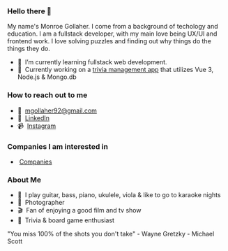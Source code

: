 ### Hello there 👋
My name's Monroe Gollaher. I come from a background of techology and education. I am a fullstack developer, with my main love being UX/UI and frontend work. I love solving puzzles and finding out why things do the things they do. 

- 🌱 &nbsp;I’m currently learning fullstack web development.
- 🔨 &nbsp;Currently working on a <a href="https://github.com/MonroeGollaher/TriviaGame">trivia management app</a> that utilizes Vue 3, Node.js & Mongo.db

### How to reach out to me
- 📩 &nbsp;mgollaher92@gmail.com
- 💼 &nbsp;<a href="https://www.linkedin.com/in/monroe-gollaher/">LinkedIn</a>
- 📹 &nbsp;<a href="https://www.instagram.com/thisismonroe">Instagram</a>

### Companies I am interested in
- &nbsp;<a href="https://docs.google.com/spreadsheets/d/1HWCuXjPtoratqp5yD-71g9gj3Ot72TxjEEwECagHnWk/edit#gid=0">Companies</a>

### About Me
 - 🎵 &nbsp;I play guitar, bass, piano, ukulele, viola & like to go to karaoke nights
 - 📸 &nbsp;Photographer
 - 🎬 &nbsp;Fan of enjoying a good film and tv show
 - 🎲 &nbsp;Trivia & board game enthusiast 
 
 "You miss 100% of the shots you don't take" - Wayne Gretzky - Michael Scott

<!--
**MonroeGollaher/MonroeGollaher** is a ✨ _special_ ✨ repository because its `README.md` (this file) appears on your GitHub profile.

Here are some ideas to get you started:

- 🔭 I’m currently working on ...
- 🌱 I’m currently learning ...
- 👯 I’m looking to collaborate on ...
- 🤔 I’m looking for help with ...
- 💬 Ask me about ...
- 📫 How to reach me: ...
- 😄 Pronouns: ...
- ⚡ Fun fact: ...
-->
